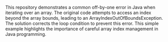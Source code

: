 This repository demonstrates a common off-by-one error in Java when iterating over an array.  The original code attempts to access an index beyond the array bounds, leading to an ArrayIndexOutOfBoundsException. The solution corrects the loop condition to prevent this error.  This simple example highlights the importance of careful array index management in Java programming.